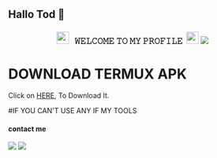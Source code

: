 ## Hallo Tod 👋

<h3 align="center">
  <img src="https://emoji.discord.st/emojis/768b108d-274f-4f44-a634-8477b16efce7.gif" width="25">
  &nbsp; 𝚆𝙴𝙻𝙲𝙾𝙼𝙴 𝚃𝙾 𝙼𝚈 𝙿𝚁𝙾𝙵𝙸𝙻𝙴&nbsp;
  <img src="https://emoji.discord.st/emojis/768b108d-274f-4f44-a634-8477b16efce7.gif" width="25">

<img src="https://readme-typing-svg.herokuapp.com/?lines=Hey+%F0%9F%91%8B,I%27m+•Danz☆.....;NICE+TO+MEET+YOU....;MESSAGE+ME+ON+WHATSAPP....;(++6281327765366)....;!&size=25"> 

 # DOWNLOAD TERMUX APK 

Click on [HERE](https://f-droid.org/repo/com.termux_117.apk), To Download It.


#IF YOU CAN'T USE ANY IF MY TOOLS
#### contact me
[![](https://img.shields.io/badge/Github-black?logo=Github&logoColor=black&labelColor=white)](https://www.github.com/DANZ-XD)
[![](https://img.shields.io/badge/Whatsapp-CHAT-red?logo=Whatsapp&logoColor=Brightgreen&labelColor=white)](https://wa.me/+6281327765366)
#
